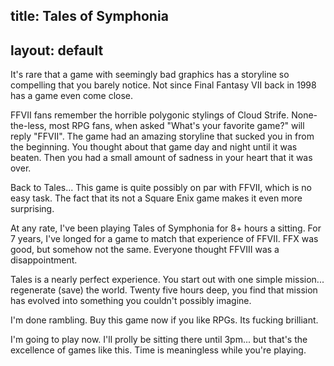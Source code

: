 title: Tales of Symphonia
---
layout: default
---

It's rare that a game with seemingly bad graphics has a storyline so
compelling that you barely notice. Not since Final Fantasy VII back in 1998
has a game even come close.

FFVII fans remember the horrible polygonic stylings of Cloud Strife.
None-the-less, most RPG fans, when asked "What's your favorite game?" will
reply "FFVII". The game had an amazing storyline that sucked you in from the
beginning. You thought about that game day and night until it was beaten. Then
you had a small amount of sadness in your heart that it was over.

Back to Tales... This game is quite possibly on par with FFVII, which is no
easy task. The fact that its not a Square Enix game makes it even more
surprising.

At any rate, I've been playing Tales of Symphonia for 8+ hours a sitting. For
7 years, I've longed for a game to match that experience of FFVII. FFX was
good, but somehow not the same. Everyone thought FFVIII was a disappointment.

Tales is a nearly perfect experience. You start out with one simple mission...
regenerate (save) the world. Twenty five hours deep, you find that mission has
evolved into something you couldn't possibly imagine.

I'm done rambling. Buy this game now if you like RPGs. Its fucking brilliant.

I'm going to play now. I'll prolly be sitting there until 3pm... but that's
the excellence of games like this. Time is meaningless while you're playing.
